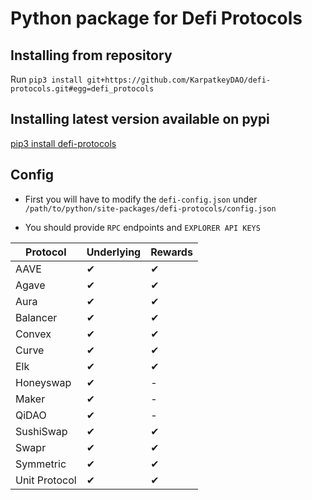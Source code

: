 # Python package for Defi Protocols

## Installing from repository

Run `pip3 install git+https://github.com/KarpatkeyDAO/defi-protocols.git#egg=defi_protocols`


## Installing latest version available on pypi

[pip3 install defi-protocols](https://pypi.org/project/defi-protocols/0.0.1/)


## Config 

- First you will have to modify the `defi-config.json` under `/path/to/python/site-packages/defi-protocols/config.json`

- You should provide `RPC` endpoints and `EXPLORER API KEYS`



| Protocol      | Underlying | Rewards  |
|---------------|------------|----------|
| AAVE          | ✔          | ✔        |
| Agave         | ✔          | ✔        |
| Aura          | ✔          | ✔        |
| Balancer      | ✔          | ✔        |
| Convex        | ✔          | ✔        |
| Curve         | ✔          | ✔        |
| Elk           | ✔          | ✔        |
| Honeyswap     | ✔          | -        |
| Maker         | ✔          | -        |
| QiDAO         | ✔          | -        |
| SushiSwap     | ✔          | ✔        |
| Swapr         | ✔          | ✔        |
| Symmetric     | ✔          | ✔        |
| Unit Protocol | ✔          | ✔        |


